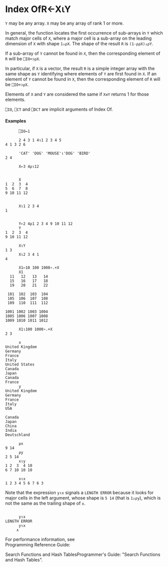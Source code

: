 




<h1 class="heading"><span class="name">Index Of</span><span class="command">R←X⍳Y</span></h1>

`Y` may be any array. `X` may be any array of rank 1 or more.


In general, the function locates the first occurrence of sub-arrays in `Y` which match major cells of  `X`, where a major cell is  a sub-array on the leading dimension of `X` with shape `1↓⍴X`. The shape of the result `R` is `(1-⍴⍴X)↓⍴Y`.


If a sub-array of `Y` cannot be found in `X`, then the corresponding element of `R` will be `⎕IO+⊃⍴X`.


In particular, if `X` is a vector, the result `R` is a simple integer array with the same shape as `Y` identifying where elements of `Y` are first found in `X`. If an element of `Y` cannot be found in `X`, then the corresponding element of `R` will be `⎕IO+⊃⍴X`.


Elements of `X` and `Y` are considered the same if `X≡Y` returns 1 for those elements.


`⎕IO`,  `⎕CT` and `⎕DCT` are implicit arguments of Index Of.


#### Examples
```apl
      ⎕IO←1
 
      2 4 3 1 4⍳1 2 3 4 5
4 1 3 2 6
 
      'CAT' 'DOG' 'MOUSE'⍳'DOG' 'BIRD'
2 4
```
```apl
      X←3 4⍴⍳12
```
```apl

      X
1  2  3  4
5  6  7  8
9 10 11 12
```
```apl

      X⍳1 2 3 4
1

```
```apl

      Y←2 4⍴1 2 3 4 9 10 11 12
      Y
1  2  3  4
9 10 11 12

      X⍳Y
1 3
      X⍳2 3 4 1
4

```
```apl
      X1←10 100 1000∘.+X
      X1
  11   12   13   14
  15   16   17   18
  19   20   21   22
                   
 101  102  103  104
 105  106  107  108
 109  110  111  112
                   
1001 1002 1003 1004
1005 1006 1007 1008
1009 1010 1011 1012

```
```apl
      X1⍳100 1000∘.+X
2 3
```
```apl
      x
United Kingdom
Germany       
France        
Italy         
United States 
Canada        
Japan         
Canada        
France        
      y
United Kingdom
Germany       
France        
Italy         
USA           
              
Canada        
Japan         
China         
India         
Deutschland   

```
```apl
      ⍴x
9 14
      ⍴y
2 5 14
      x⍳y
1 2  3  4 10
6 7 10 10 10

      x⍳x
1 2 3 4 5 6 7 6 3

```



Note that the expression `y⍳x` signals a `LENGTH ERROR` because it looks for major cells in the left argument, whose shape is `5 14` (that is `1↓⍴y`), which is not the same as the trailing shape of `x`.
```apl

      y⍳x
LENGTH ERROR
      y⍳x
     ∧
```



For performance information, see  
Programming Reference Guide: 

Search Functions and Hash TablesProgrammer's Guide: "Search Functions and Hash Tables".


